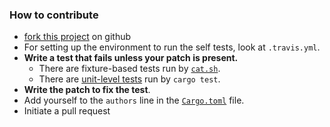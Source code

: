 ### How to contribute

* [fork this project][fork] on github
* For setting up the environment to run the self tests, look at `.travis.yml`.
* **Write a test that fails unless your patch is present.**
  * There are fixture-based tests run by [`cat.sh`][sh-tests].
  * There are [unit-level tests][unit-tests] run by `cargo test`.
* **Write the patch to fix the test**.
* Add yourself to the `authors` line in the [`Cargo.toml`][cargo-authors] file.
* Initiate a pull request

[fork]: https://github.com/Byron/pulldown-cmark-to-cmark/fork
[cargo-authors]: https://github.com/Byron/pulldown-cmark-to-cmark/blob/master/Cargo.toml#L4 
[unit-tests]: https://github.com/Byron/pulldown-cmark-to-cmark/blob/76667725b61be24890fbdfed5e7ecdb4c1ad1dc8/tests/fmt.rs#L146 
[sh-tests]: https://github.com/Byron/pulldown-cmark-to-cmark/blob/76667725b61be24890fbdfed5e7ecdb4c1ad1dc8/tests/cat.sh#L16